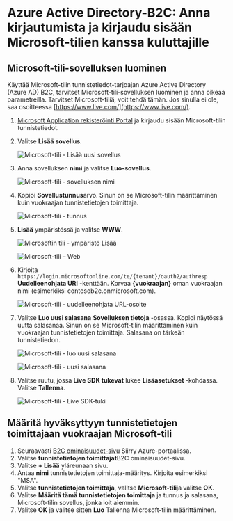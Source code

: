 <properties
    pageTitle="Azure Active Directory-B2C: Microsoft-tilin määrittäminen | Microsoft Azure"
    description="Anna kirjautumista ja kirjaudu sisään kuluttajille sovellukset, jotka on suojattu Azure Active Directory-B2C Microsoft-tilien kanssa."
    services="active-directory-b2c"
    documentationCenter=""
    authors="swkrish"
    manager="mbaldwin"
    editor="bryanla"/>

<tags
    ms.service="active-directory-b2c"
    ms.workload="identity"
    ms.tgt_pltfrm="na"
    ms.devlang="na"
    ms.topic="article"
    ms.date="07/24/2016"
    ms.author="swkrish"/>

# <a name="azure-active-directory-b2c-provide-sign-up-and-sign-in-to-consumers-with-microsoft-accounts"></a>Azure Active Directory-B2C: Anna kirjautumista ja kirjaudu sisään Microsoft-tilien kanssa kuluttajille

## <a name="create-a-microsoft-account-application"></a>Microsoft-tili-sovelluksen luominen

Käyttää Microsoft-tilin tunnistetiedot-tarjoajan Azure Active Directory (Azure AD) B2C, tarvitset Microsoft-tili-sovelluksen luominen ja anna oikeaa parametreilla. Tarvitset Microsoft-tiliä, voit tehdä tämän. Jos sinulla ei ole, saa osoitteessa [https://www.live.com/](https://www.live.com/).

1. [Microsoft Application rekisteröinti Portal](https://apps.dev.microsoft.com/?referrer=https://azure.microsoft.com/documentation/articles&deeplink=/appList) ja kirjaudu sisään Microsoft-tilin tunnistetiedot.
2. Valitse **Lisää sovellus**.

    ![Microsoft-tili - Lisää uusi sovellus](./media/active-directory-b2c-setup-msa-app/msa-add-new-app.png)

3. Anna sovelluksen **nimi** ja valitse **Luo-sovellus**.

    ![Microsoft-tili - sovelluksen nimi](./media/active-directory-b2c-setup-msa-app/msa-app-name.png)

4. Kopioi **Sovellustunnus**arvo. Sinun on se Microsoft-tilin määrittäminen kuin vuokraajan tunnistetietojen toimittaja.

    ![Microsoft-tili - tunnus](./media/active-directory-b2c-setup-msa-app/msa-app-id.png)

5. **Lisää** ympäristössä ja valitse **WWW**.

    ![Microsoftin tili - ympäristö Lisää](./media/active-directory-b2c-setup-msa-app/msa-add-platform.png)

    ![Microsoft-tili – Web](./media/active-directory-b2c-setup-msa-app/msa-web.png)

6. Kirjoita `https://login.microsoftonline.com/te/{tenant}/oauth2/authresp` **Uudelleenohjata URI** -kenttään. Korvaa **{vuokraajan}** oman vuokraajan nimi (esimerkiksi contosob2c.onmicrosoft.com).

    ![Microsoft-tili - uudelleenohjata URL-osoite](./media/active-directory-b2c-setup-msa-app/msa-redirect-url.png)

7. Valitse **Luo uusi salasana** **Sovelluksen tietoja** -osassa. Kopioi näytössä uutta salasanaa. Sinun on se Microsoft-tilin määrittäminen kuin vuokraajan tunnistetietojen toimittaja. Salasana on tärkeän tunnistetiedon.

    ![Microsoft-tili - luo uusi salasana](./media/active-directory-b2c-setup-msa-app/msa-generate-new-password.png)

    ![Microsoft-tili - uusi salasana](./media/active-directory-b2c-setup-msa-app/msa-new-password.png)

8. Valitse ruutu, jossa **Live SDK tukevat** lukee **Lisäasetukset** -kohdassa. Valitse **Tallenna**.

    ![Microsoft-tili - Live SDK-tuki](./media/active-directory-b2c-setup-msa-app/msa-live-sdk-support.png)

## <a name="configure-microsoft-account-as-an-identity-provider-in-your-tenant"></a>Määritä hyväksyttyyn tunnistetietojen toimittajaan vuokraajan Microsoft-tili

1. Seuraavasti [B2C ominaisuudet-sivu](active-directory-b2c-app-registration.md#navigate-to-the-b2c-features-blade) Siirry Azure-portaalissa.
2. Valitse **tunnistetietojen toimittajat**B2C ominaisuudet-sivu.
3. Valitse **+ Lisää** yläreunaan sivu.
4. Antaa **nimi** tunnistetietojen toimittaja-määritys. Kirjoita esimerkiksi "MSA".
5. Valitse **tunnistetietojen toimittaja**, valitse **Microsoft-tili**ja valitse **OK**.
6. Valitse **Määritä tämä tunnistetietojen toimittaja** ja tunnus ja salasana, Microsoft-tilin sovellus, jonka loit aiemmin.
7. Valitse **OK** ja valitse sitten **Luo** Tallenna Microsoft-tilin määrittäminen.
